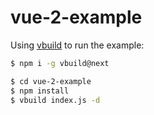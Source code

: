# vue-2-example

Using [vbuild](https://github.com/egoist/vbuild) to run the example:

```bash
$ npm i -g vbuild@next

$ cd vue-2-example
$ npm install
$ vbuild index.js -d
```